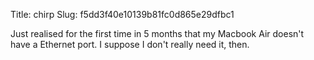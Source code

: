 Title: chirp
Slug: f5dd3f40e10139b81fc0d865e29dfbc1

Just realised for the first time in 5 months that my Macbook Air doesn't have a Ethernet port. I suppose I don't really need it, then.
